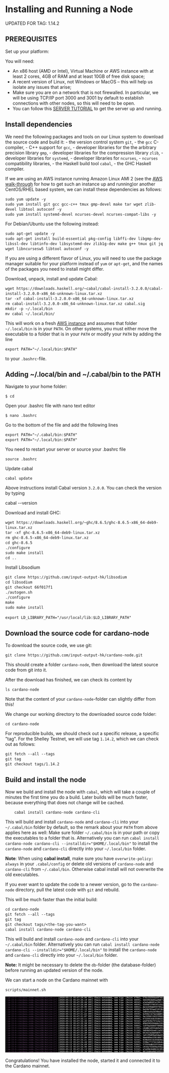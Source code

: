 Installing and Running a Node
=============================

UPDATED FOR TAG: 1.14.2

## PREREQUISITES

Set up your platform:

You will need:

* An x86 host (AMD or Intel), Virtual Machine or AWS instance with at least 2 cores, 4GB of RAM and at least 10GB of free disk space;
* A recent version of Linux, not Windows or MacOS – this will help us isolate any issues that arise;
* Make sure you are on a network that is not firewalled. In particular, we will be using TCP/IP port 3000 and 3001 by default to establish connections with other nodes, so this will need to be open.
* You can follow this [SERVER TUTORIAL](000_AWS.md) to get the server up and running.

## Install dependencies

We need the following packages and tools on our Linux system to download the source code and build it:
    - the version control system ``git``,
    - the ``gcc`` C-compiler,
    - C++ support for ``gcc``,
    - developer libraries for the the arbitrary precision library ``gmp``,
    - developer libraries for the compression library ``zlib``,
    - developer libraries for ``systemd``,
    - developer libraries for ``ncurses``,
    - ``ncurses`` compatibility libraries,
    - the Haskell build tool ``cabal``,
    - the GHC Haskell compiler.

If we are using an AWS instance running Amazon Linux AMI 2 (see the [AWS walk-through](000_AWS.md) for how to get such an instance up and running)or another CentOS/RHEL based system, we can install these dependencies as follows:

    sudo yum update -y
    sudo yum install git gcc gcc-c++ tmux gmp-devel make tar wget zlib-devel libtool autoconf -y
    sudo yum install systemd-devel ncurses-devel ncurses-compat-libs -y

For Debian/Ubuntu use the following instead:


    sudo apt-get update -y
    sudo apt-get install build-essential pkg-config libffi-dev libgmp-dev libssl-dev libtinfo-dev libsystemd-dev zlib1g-dev make g++ tmux git jq wget libncursesw5 libtool autoconf -y

If you are using a different flavor of Linux, you will need to use the package manager suitable for your platform instead of `yum` or `apt-get`, and the names of the packages you need to install might differ.

Download, unpack, install and update Cabal:

    wget https://downloads.haskell.org/~cabal/cabal-install-3.2.0.0/cabal-install-3.2.0.0-x86_64-unknown-linux.tar.xz
    tar -xf cabal-install-3.2.0.0-x86_64-unknown-linux.tar.xz
    rm cabal-install-3.2.0.0-x86_64-unknown-linux.tar.xz cabal.sig
    mkdir -p ~/.local/bin
    mv cabal ~/.local/bin/


This will work on a fresh [AWS instance](000_AWS.md) and assumes that folder `~/.local/bin` is in your `PATH`.
On other systems, you must either move the executable to a folder that is in your `PATH` or modify your `PATH` by adding the line

    export PATH="~/.local/bin:$PATH"

to your `.bashrc`-file.

## Adding ~/.local/bin and ~/.cabal/bin to the PATH

Navigate to your home folder:

    $ cd
Open your .bashrc file with nano text editor

    $ nano .bashrc
Go to the bottom of the file and add the following lines

    export PATH="~/.cabal/bin:$PATH"
    export PATH="~/.local/bin:$PATH"


You need to restart your server or source your .bashrc file

    source .bashrc

Update cabal

    cabal update

Above instructions install Cabal version `3.2.0.0`. You can check the version by typing

   cabal --version

Download and install GHC:

    wget https://downloads.haskell.org/~ghc/8.6.5/ghc-8.6.5-x86_64-deb9-linux.tar.xz
    tar -xf ghc-8.6.5-x86_64-deb9-linux.tar.xz
    rm ghc-8.6.5-x86_64-deb9-linux.tar.xz
    cd ghc-8.6.5
    ./configure
    sudo make install
    cd ..

Install Libsodium

    git clone https://github.com/input-output-hk/libsodium
    cd libsodium
    git checkout 66f017f1
    ./autogen.sh
    ./configure
    make
    sudo make install

    export LD_LIBRARY_PATH="/usr/local/lib:$LD_LIBRARY_PATH"


## Download the source code for cardano-node

To download the source code, we use git:

    git clone https://github.com/input-output-hk/cardano-node.git


This should create a folder ``cardano-node``, then download the latest source code from git into it.

After the download has finished, we can check its content by

    ls cardano-node

Note that the content of your ``cardano-node``-folder can slightly differ from this!

We change our working directory to the downloaded source code folder:

    cd cardano-node

For reproducible builds, we should check out a specific release, a specific "tag".
For the Shelley Testnet, we will use tag `1.14.2`, which we can check out as follows:

    git fetch --all --tags
    git tag
    git checkout tags/1.14.2


## Build and install the node

Now we build and install the node with ``cabal``, which will take a couple of minutes the first time you do a build. Later builds will be much faster, because everything that does not change will be cached.

   		cabal install cardano-node cardano-cli

This will build and install `cardano-node` and `cardano-cli` into your `~/.cabal/bin` folder by default, so the remark about your `PATH` from above applies here as well: Make sure folder `~/.cabal/bin` is in your path or copy the executables to a folder that is. Alternatively you can run `cabal install cardano-node cardano-cli --installdir="$HOME/.local/bin"` to install the `cardano-node` and `cardano-cli` directly into your `~/.local/bin` folder.

__Note__: When using __cabal install__, make sure you have `overwrite-policy: always` in your `.cabal/config` or delete old versions of `cardano-node` and `cardano-cli` from `~/.cabal/bin`. Otherwise cabal install will not overwrite the old executables.

If you ever want to update the code to a newer version, go to the `cardano-node` directory, pull the latest code with ``git`` and rebuild.

This will be much faster than the initial build:

    cd cardano-node
    git fetch --all --tags
    git tag
    git checkout tags/<the-tag-you-want>
    cabal install cardano-node cardano-cli

This will build and install `cardano-node` and `cardano-cli` into your `~/.cabal/bin` folder. Alternatively you can run `cabal install cardano-node cardano-cli --installdir="$HOME/.local/bin"` to install the `cardano-node` and `cardano-cli` directly into your `~/.local/bin` folder.

__Note:__ It might be necessary to delete the `db`-folder (the database-folder) before running an updated version of the node.

We can start a node on the Cardano mainnet with

    scripts/mainnet.sh

   ![Node running on mainnet.](images/mainnet.png)

Congratulations! You have installed the node, started it and connected it to the Cardano mainnet.
